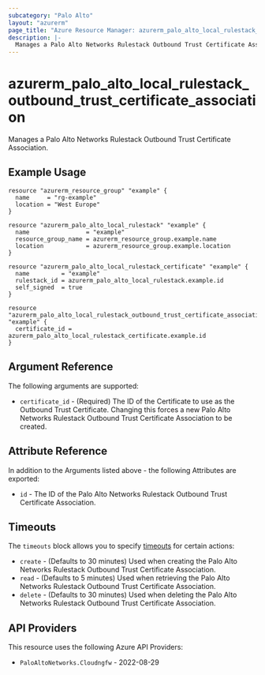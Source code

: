 ```yaml
---
subcategory: "Palo Alto"
layout: "azurerm"
page_title: "Azure Resource Manager: azurerm_palo_alto_local_rulestack_outbound_trust_certificate_association"
description: |-
  Manages a Palo Alto Networks Rulestack Outbound Trust Certificate Association.
---
```


# azurerm_palo_alto_local_rulestack_outbound_trust_certificate_association

Manages a Palo Alto Networks Rulestack Outbound Trust Certificate Association.

## Example Usage

```hcl
resource "azurerm_resource_group" "example" {
  name     = "rg-example"
  location = "West Europe"
}

resource "azurerm_palo_alto_local_rulestack" "example" {
  name                = "example"
  resource_group_name = azurerm_resource_group.example.name
  location            = azurerm_resource_group.example.location
}

resource "azurerm_palo_alto_local_rulestack_certificate" "example" {
  name         = "example"
  rulestack_id = azurerm_palo_alto_local_rulestack.example.id
  self_signed  = true
}

resource "azurerm_palo_alto_local_rulestack_outbound_trust_certificate_association" "example" {
  certificate_id = azurerm_palo_alto_local_rulestack_certificate.example.id
}
```

## Argument Reference

The following arguments are supported:

* `certificate_id` - (Required) The ID of the Certificate to use as the Outbound Trust Certificate. Changing this forces a new Palo Alto Networks Rulestack Outbound Trust Certificate Association to be created.

## Attribute Reference

In addition to the Arguments listed above - the following Attributes are exported: 

* `id` - The ID of the Palo Alto Networks Rulestack Outbound Trust Certificate Association.

## Timeouts

The `timeouts` block allows you to specify [timeouts](https://developer.hashicorp.com/terraform/language/resources/configure#define-operation-timeouts) for certain actions:

* `create` - (Defaults to 30 minutes) Used when creating the Palo Alto Networks Rulestack Outbound Trust Certificate Association.
* `read` - (Defaults to 5 minutes) Used when retrieving the Palo Alto Networks Rulestack Outbound Trust Certificate Association.
* `delete` - (Defaults to 30 minutes) Used when deleting the Palo Alto Networks Rulestack Outbound Trust Certificate Association.

## API Providers
<!-- This section is generated, changes will be overwritten -->
This resource uses the following Azure API Providers:

* `PaloAltoNetworks.Cloudngfw` - 2022-08-29
